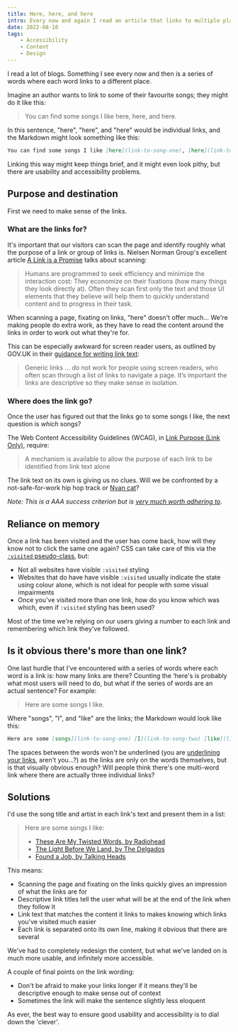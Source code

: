 ```yaml
---
title: Here, here, and here
intro: Every now and again I read an article that links to multiple places, and each link is a separate word in a short phrase. I'm not a fan.
date: 2022-08-10
tags:
    - Accessibility
    - Content
    - Design
---
```


I read a lot of blogs. Something I see every now and then is a series of words where each word links to a different place.

Imagine an author wants to link to some of their favourite songs; they might do it like this:

> You can find some songs I like here, here, and here.

In this sentence, "here", "here", and "here" would be individual links, and the Markdown might look something like this:

```md
You can find some songs I like [here](link-to-song-one), [here](link-to-song-two), and [here](link-to-song-three).
```

Linking this way might keep things brief, and it might even look pithy, but there are usability and accessibility problems.


## Purpose and destination

First we need to make sense of the links.


### What are the links for?

It's important that our visitors can scan the page and identify roughly what the purpose of a link or group of links is. Nielsen Norman Group's excellent article [A Link is a Promise](https://www.nngroup.com/articles/link-promise/) talks about scanning:

> Humans are programmed to seek efficiency and minimize the interaction cost: They economize on their fixations (how many things they look directly at). Often they scan first only the text and those UI elements that they believe will help them to quickly understand content and to progress in their task.

When scanning a page, fixating on links, "here" doesn't offer much… We're making people do extra work, as they have to read the content around the links in order to work out what they're for.

This can be especially awkward for screen reader users, as outlined by GOV.UK in their [guidance for writing link text](https://www.gov.uk/guidance/content-design/links#writing-link-text):

> Generic links … do not work for people using screen readers, who often scan through a list of links to navigate a page. It’s important the links are descriptive so they make sense in isolation.

### Where does the link go?

Once the user has figured out that the links go to some songs I like, the next question is *which* songs?

The Web Content Accessibility Guidelines (WCAG), in [Link Purpose (Link Only)](https://www.w3.org/TR/WCAG21/#link-purpose-link-only), require:

> A mechanism is available to allow the purpose of each link to be identified from link text alone

The link text on its own is giving us no clues. Will we be confronted by a not-safe-for-work hip hop track or [Nyan cat](https://youtu.be/QH2-TGUlwu4)?

<i>Note: This is a AAA success criterion but is [very much worth adhering to](/blog/bag-some-aaa-wins-where-you-can).</i>


## Reliance on memory

Once a link has been visited and the user has come back, how will they know not to click the same one again? CSS can take care of this via the [`:visited` pseudo-class](https://developer.mozilla.org/en-US/docs/Web/CSS/:visited), but:

- Not all websites have visible `:visited` styling
- Websites that do have have visible `:visited` usually indicate the state using colour alone, which is not ideal for people with some visual impairments
- Once you've visited more than one link, how do you know which was which, even if `:visited` styling has been used?

Most of the time we're relying on our users giving a number to each link and remembering which link they've followed.


## Is it obvious there's more than one link?

One last hurdle that I've encountered with a series of words where each word is a link is: how many links are there? Counting the ‘here's is probably what most users will need to do, but what if the series of words are an actual sentence? For example:

> Here are some songs I like.

Where "songs", "I", and "like" are the links; the Markdown would look like this:

```md
Here are some [songs](link-to-song-one) [I](link-to-song-two) [like](link-to-song-three).
```

The spaces between the words won't be underlined (you are [underlining your links](/blog/why-you-should-almost-always-underline-your-links), aren't you…?) as the links are only on the words themselves, but is that visually obvious enough? Will people think there's one multi-word link where there are actually three individual links?


## Solutions

I'd use the song title and artist in each link's text and present them in a list:

> Here are some songs I like:
> - [These Are My Twisted Words, by Radiohead](https://youtu.be/zA2tjw_UXYw)
> - [The Light Before We Land, by The Delgados](https://youtu.be/Hg0k18F2Fkg)
> - [Found a Job, by Talking Heads](https://youtu.be/ZXzDh1Q1JsM)

This means:

- Scanning the page and fixating on the links quickly gives an impression of what the links are for
- Descriptive link titles tell the user what will be at the end of the link when they follow it
- Link text that matches the content it links to makes knowing which links you've visited much easier
- Each link is separated onto its own line, making it obvious that there are several

We've had to completely redesign the content, but what we've landed on is much more usable, and infinitely more accessible.

A couple of final points on the link wording:

- Don't be afraid to make your links longer if it means they'll be descriptive enough to make sense out of context
- Sometimes the link will make the sentence slightly less eloquent 

As ever, the best way to ensure good usability and accessibility is to dial down the 'clever'.

